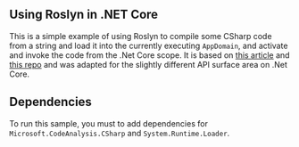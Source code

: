 Using Roslyn in .NET Core
-------------------------
This is a simple example of using Roslyn to compile some CSharp code from a string and load it into the currently executing `AppDomain`, and activate and invoke the code from the .Net Core scope. It is based on [this article](http://www.tugberkugurlu.com/archive/compiling-c-sharp-code-into-memory-and-executing-it-with-roslyn) and [this repo](https://github.com/joelmartinez/dotnet-core-roslyn-sample) and was adapted for the slightly different API surface area on .Net Core.
 
## Dependencies
To run this sample, you must to add dependencies for `Microsoft.CodeAnalysis.CSharp` and `System.Runtime.Loader`. 
